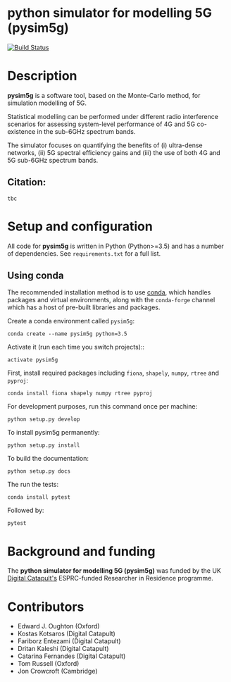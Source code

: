 python simulator for modelling 5G (pysim5g)
===========================================

[![Build Status](https://travis-ci.com/edwardoughton/pysim5g.svg?branch=master)](https://travis-ci.com/edwardoughton/pysim5g)

Description
===========
**pysim5g** is a software tool, based on the Monte-Carlo method, for simulation modelling of 5G.

Statistical modelling can be performed under different radio interference scenarios for assessing system-level performance of 4G and 5G co-existence in the sub-6GHz spectrum bands.

The simulator focuses on quantifying the benefits of (i) ultra-dense networks, (ii) 5G spectral efficiency gains and (iii) the use of both 4G and 5G sub-6GHz spectrum bands. 

## Citation:
```
tbc
```

Setup and configuration
=======================

All code for **pysim5g** is written in
Python (Python>=3.5) and has a number of dependencies.
See `requirements.txt` for a full list.

Using conda
-----------

The recommended installation method is to use [conda](http://conda.pydata.org/miniconda.html),
which handles packages and virtual environments,
along with the `conda-forge` channel which has a host of pre-built libraries and packages.

Create a conda environment called `pysim5g`:

    conda create --name pysim5g python=3.5

Activate it (run each time you switch projects)::

    activate pysim5g

First, install required packages including `fiona`, `shapely`, `numpy`, `rtree` and `pyproj`:

    conda install fiona shapely numpy rtree pyproj

For development purposes, run this command once per machine:

    python setup.py develop

To install pysim5g permanently:

    python setup.py install

To build the documentation:

    python setup.py docs

The run the tests:

    conda install pytest

Followed by:

    pytest

Background and funding
======================

The **python simulator for modelling 5G (pysim5g)** was funded by the
UK [Digital Catapult's](http://www.digicatapult.org.uk) ESPRC-funded Researcher in Residence
programme.

Contributors
============
- Edward J. Oughton (Oxford)
- Kostas Kotsaros (Digital Catapult)
- Fariborz Entezami (Digital Catapult)
- Dritan Kaleshi (Digital Catapult)
- Catarina Fernandes (Digital Catapult)
- Tom Russell (Oxford)
- Jon Crowcroft (Cambridge)
